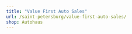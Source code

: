 ```yaml
---
title: "Value First Auto Sales"
url: /saint-petersburg/value-first-auto-sales/
shop: Autohaus
---
```

